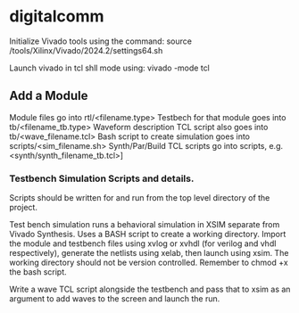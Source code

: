 # digitalcomm

Initialize Vivado tools using the command:
source /tools/Xilinx/Vivado/2024.2/settings64.sh

Launch vivado in tcl shll mode using:
vivado -mode tcl

## Add a Module
Module files go into rtl/<filename.type>
Testbech for that module goes into tb/<filename_tb.type>
Waveform description TCL script also goes into tb/<wave_filename.tcl>
Bash script to create simulation goes into scripts/<sim_filename.sh>
Synth/Par/Build TCL scripts go into scripts, e.g. <synth/synth_filename_tb.tcl>]

### Testbench Simulation Scripts and details.
Scripts should be written for and run from the top level directory of the project.  

Test bench simulation runs a behavioral simulation in XSIM separate from Vivado Synthesis. Uses a BASH script to create a working directory. Import the module and testbench files using xvlog or xvhdl (for verilog and vhdl respectively), generate the netlists using xelab, then launch using xsim. The working directory should not be version controlled. Remember to chmod +x the bash script. 

Write a wave TCL script alongside the testbench and pass that to xsim as an argument to add waves to the screen and launch the run.  